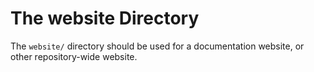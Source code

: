 # The website Directory

The `website/` directory should be used for a documentation website, or other repository-wide website.
